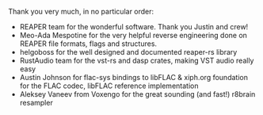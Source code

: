 Thank you very much, in no particular order:

- REAPER team for the wonderful software. Thank you Justin and crew!
- Meo-Ada Mespotine for the very helpful reverse engineering done on REAPER file formats, flags and structures.
- helgoboss for the well designed and documented reaper-rs library
- RustAudio team for the vst-rs and dasp crates, making VST audio really easy
- Austin Johnson for flac-sys bindings to libFLAC & xiph.org foundation for the FLAC codec, libFLAC reference
  implementation
- Aleksey Vaneev from Voxengo for the great sounding (and fast!) r8brain resampler
